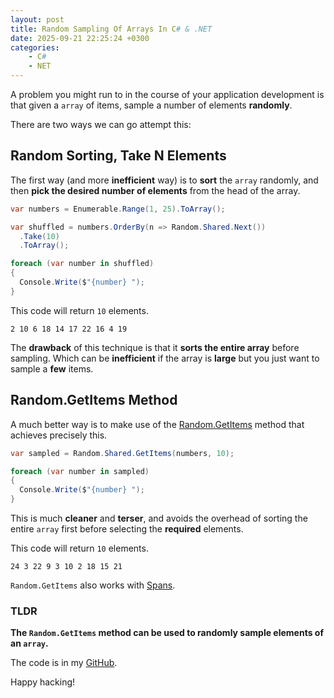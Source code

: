 ```yaml
---
layout: post
title: Random Sampling Of Arrays In C# & .NET
date: 2025-09-21 22:25:24 +0300
categories:
    - C#
    - NET
---
```


A problem you might run to in the course of your application development is that given a `array` of items, sample a number of elements **randomly**.

There are two ways we can go attempt this:

## Random Sorting, Take N Elements

The first way (and more **inefficient** way) is to **sort** the `array` randomly, and then **pick the desired number of elements** from the head of the array.

```c#
var numbers = Enumerable.Range(1, 25).ToArray();

var shuffled = numbers.OrderBy(n => Random.Shared.Next())
  .Take(10)
  .ToArray();

foreach (var number in shuffled)
{
  Console.Write($"{number} ");
}
```

This code will return `10` elements.

```plaintext
2 10 6 18 14 17 22 16 4 19 
```

The **drawback** of this technique is that it **sorts the entire array** before sampling. Which can be **inefficient** if the array is **large** but you just want to sample a **few** items.

## Random.GetItems Method

A much better way is to make use of the [Random.GetItems](https://learn.microsoft.com/en-us/dotnet/api/system.random.getitems?view=net-9.0) method that achieves precisely this.

```c#
var sampled = Random.Shared.GetItems(numbers, 10);

foreach (var number in sampled)
{
  Console.Write($"{number} ");
}
```

This is much **cleaner** and **terser**, and avoids the overhead of sorting the entire `array` first before selecting the **required** elements.

This code will return `10` elements.

```plaintext
24 3 22 9 3 10 2 18 15 21 
```

`Random.GetItems` also works with [Spans](https://learn.microsoft.com/en-us/dotnet/api/system.span-1?view=net-9.0).

### TLDR

**The `Random.GetItems` method can be used to randomly sample elements of an `array`.**

The code is in my [GitHub](https://github.com/conradakunga/BlogCode/tree/master/2025-09-21%20-%20RandomSample).

Happy hacking!
